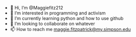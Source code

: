 - 👋 Hi, I’m @Maggiefitz212
- 👀 I’m interested in programming and activism
- 🌱 I’m currently learning python and how to use github
- 💞️ I’m looking to collaborate on whatever
- 📫 How to reach me maggie.fitzpatrick@my.simpson.edu

<!---
Maggiefitz212/Maggiefitz212 is a ✨ special ✨ repository because its `README.md` (this file) appears on your GitHub profile.
You can click the Preview link to take a look at your changes.
--->
